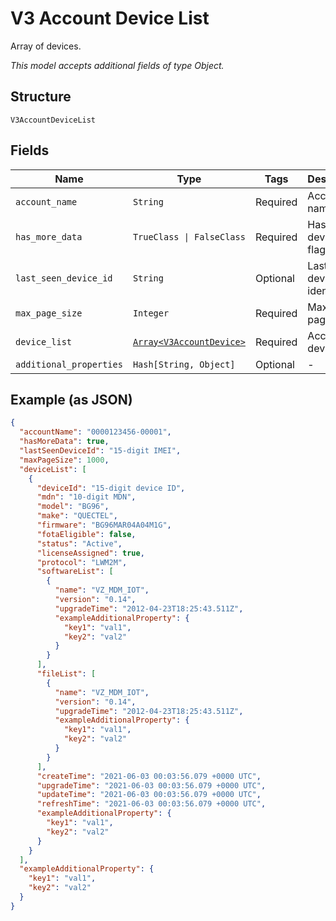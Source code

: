 
# V3 Account Device List

Array of devices.

*This model accepts additional fields of type Object.*

## Structure

`V3AccountDeviceList`

## Fields

| Name | Type | Tags | Description |
|  --- | --- | --- | --- |
| `account_name` | `String` | Required | Account name. |
| `has_more_data` | `TrueClass \| FalseClass` | Required | Has more device flag? |
| `last_seen_device_id` | `String` | Optional | Last seen device identifier. |
| `max_page_size` | `Integer` | Required | Maximum page size. |
| `device_list` | [`Array<V3AccountDevice>`](../../doc/models/v3-account-device.md) | Required | Account device list. |
| `additional_properties` | `Hash[String, Object]` | Optional | - |

## Example (as JSON)

```json
{
  "accountName": "0000123456-00001",
  "hasMoreData": true,
  "lastSeenDeviceId": "15-digit IMEI",
  "maxPageSize": 1000,
  "deviceList": [
    {
      "deviceId": "15-digit device ID",
      "mdn": "10-digit MDN",
      "model": "BG96",
      "make": "QUECTEL",
      "firmware": "BG96MAR04A04M1G",
      "fotaEligible": false,
      "status": "Active",
      "licenseAssigned": true,
      "protocol": "LWM2M",
      "softwareList": [
        {
          "name": "VZ_MDM_IOT",
          "version": "0.14",
          "upgradeTime": "2012-04-23T18:25:43.511Z",
          "exampleAdditionalProperty": {
            "key1": "val1",
            "key2": "val2"
          }
        }
      ],
      "fileList": [
        {
          "name": "VZ_MDM_IOT",
          "version": "0.14",
          "upgradeTime": "2012-04-23T18:25:43.511Z",
          "exampleAdditionalProperty": {
            "key1": "val1",
            "key2": "val2"
          }
        }
      ],
      "createTime": "2021-06-03 00:03:56.079 +0000 UTC",
      "upgradeTime": "2021-06-03 00:03:56.079 +0000 UTC",
      "updateTime": "2021-06-03 00:03:56.079 +0000 UTC",
      "refreshTime": "2021-06-03 00:03:56.079 +0000 UTC",
      "exampleAdditionalProperty": {
        "key1": "val1",
        "key2": "val2"
      }
    }
  ],
  "exampleAdditionalProperty": {
    "key1": "val1",
    "key2": "val2"
  }
}
```

